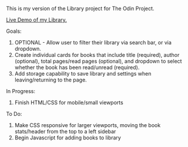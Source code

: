 This is my version of the Library project for The Odin Project.

<a href="">Live Demo of my Library.</a>

Goals:

1. OPTIONAL - Allow user to filter their library via search bar, or via dropdown.
2. Create individual cards for books that include title (required), author (optional), total pages/read pages (optional), and dropdown to select whether the book has been read/unread (required).
3. Add storage capability to save library and settings when leaving/returning to the page.

In Progress:

1. Finish HTML/CSS for mobile/small viewports

To Do:

1. Make CSS responsive for larger viewports, moving the book stats/header from the top to a left sidebar
2. Begin Javascript for adding books to library
